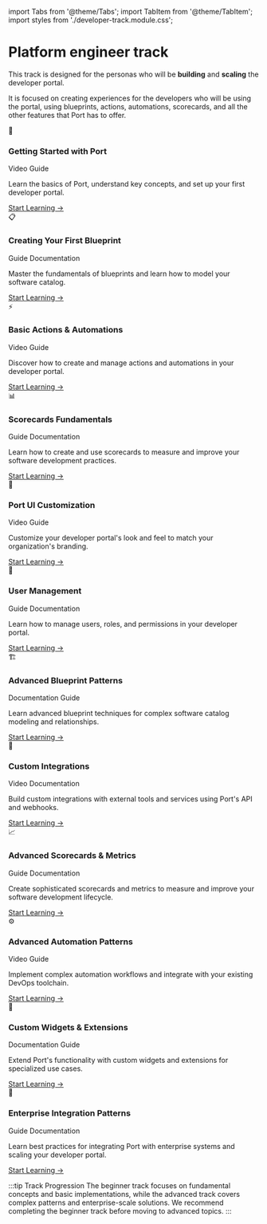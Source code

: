 import Tabs from '@theme/Tabs';
import TabItem from '@theme/TabItem';
import styles from './developer-track.module.css';

# Platform engineer track

This track is designed for the personas who will be **building** and **scaling** the developer portal.

It is focused on creating experiences for the developers who will be using the portal, using blueprints, actions, automations, scorecards, and all the other features that Port has to offer.

<Tabs queryString="level">

<TabItem value="beginner" label="Beginner" default>

<div className={styles.courseGrid}>
  <div className={styles.courseCard}>
    <div className={styles.courseIcon}>🚀</div>
    <h3>Getting Started with Port</h3>
    <div className={styles.courseTags}>
      <span className={`${styles.courseTag} ${styles.video}`}>Video</span>
      <span className={`${styles.courseTag} ${styles.guide}`}>Guide</span>
    </div>
    <p>Learn the basics of Port, understand key concepts, and set up your first developer portal.</p>
    <a href="/academy/platform-engineer-track/getting-started" className={styles.courseLink}>
      Start Learning →
    </a>
  </div>

  <div className={styles.courseCard}>
    <div className={styles.courseIcon}>📋</div>
    <h3>Creating Your First Blueprint</h3>
    <div className={styles.courseTags}>
      <span className={`${styles.courseTag} ${styles.guide}`}>Guide</span>
      <span className={`${styles.courseTag} ${styles.documentation}`}>Documentation</span>
    </div>
    <p>Master the fundamentals of blueprints and learn how to model your software catalog.</p>
    <a href="/academy/platform-engineer-track/first-blueprint" className={styles.courseLink}>
      Start Learning →
    </a>
  </div>

  <div className={styles.courseCard}>
    <div className={styles.courseIcon}>⚡</div>
    <h3>Basic Actions & Automations</h3>
    <div className={styles.courseTags}>
      <span className={`${styles.courseTag} ${styles.video}`}>Video</span>
      <span className={`${styles.courseTag} ${styles.guide}`}>Guide</span>
    </div>
    <p>Discover how to create and manage actions and automations in your developer portal.</p>
    <a href="/academy/platform-engineer-track/basic-actions" className={styles.courseLink}>
      Start Learning →
    </a>
  </div>

  <div className={styles.courseCard}>
    <div className={styles.courseIcon}>📊</div>
    <h3>Scorecards Fundamentals</h3>
    <div className={styles.courseTags}>
      <span className={`${styles.courseTag} ${styles.guide}`}>Guide</span>
      <span className={`${styles.courseTag} ${styles.documentation}`}>Documentation</span>
    </div>
    <p>Learn how to create and use scorecards to measure and improve your software development practices.</p>
    <a href="/academy/platform-engineer-track/scorecards-fundamentals" className={styles.courseLink}>
      Start Learning →
    </a>
  </div>

  <div className={styles.courseCard}>
    <div className={styles.courseIcon}>🎨</div>
    <h3>Port UI Customization</h3>
    <div className={styles.courseTags}>
      <span className={`${styles.courseTag} ${styles.video}`}>Video</span>
      <span className={`${styles.courseTag} ${styles.guide}`}>Guide</span>
    </div>
    <p>Customize your developer portal's look and feel to match your organization's branding.</p>
    <a href="/academy/platform-engineer-track/ui-customization" className={styles.courseLink}>
      Start Learning →
    </a>
  </div>

  <div className={styles.courseCard}>
    <div className={styles.courseIcon}>👥</div>
    <h3>User Management</h3>
    <div className={styles.courseTags}>
      <span className={`${styles.courseTag} ${styles.guide}`}>Guide</span>
      <span className={`${styles.courseTag} ${styles.documentation}`}>Documentation</span>
    </div>
    <p>Learn how to manage users, roles, and permissions in your developer portal.</p>
    <a href="/academy/platform-engineer-track/user-management" className={styles.courseLink}>
      Start Learning →
    </a>
  </div>
</div>

</TabItem>

<TabItem value="advanced" label="Advanced">

<div className={styles.courseGrid}>
  <div className={styles.courseCard}>
    <div className={styles.courseIcon}>🏗️</div>
    <h3>Advanced Blueprint Patterns</h3>
    <div className={styles.courseTags}>
      <span className={`${styles.courseTag} ${styles.documentation}`}>Documentation</span>
      <span className={`${styles.courseTag} ${styles.guide}`}>Guide</span>
    </div>
    <p>Learn advanced blueprint techniques for complex software catalog modeling and relationships.</p>
    <a href="/academy/platform-engineer-track/advanced-blueprints" className={styles.courseLink}>
      Start Learning →
    </a>
  </div>

  <div className={styles.courseCard}>
    <div className={styles.courseIcon}>🔌</div>
    <h3>Custom Integrations</h3>
    <div className={styles.courseTags}>
      <span className={`${styles.courseTag} ${styles.video}`}>Video</span>
      <span className={`${styles.courseTag} ${styles.documentation}`}>Documentation</span>
    </div>
    <p>Build custom integrations with external tools and services using Port's API and webhooks.</p>
    <a href="/academy/platform-engineer-track/custom-integrations" className={styles.courseLink}>
      Start Learning →
    </a>
  </div>

  <div className={styles.courseCard}>
    <div className={styles.courseIcon}>📈</div>
    <h3>Advanced Scorecards & Metrics</h3>
    <div className={styles.courseTags}>
      <span className={`${styles.courseTag} ${styles.guide}`}>Guide</span>
      <span className={`${styles.courseTag} ${styles.documentation}`}>Documentation</span>
    </div>
    <p>Create sophisticated scorecards and metrics to measure and improve your software development lifecycle.</p>
    <a href="/academy/platform-engineer-track/advanced-scorecards" className={styles.courseLink}>
      Start Learning →
    </a>
  </div>

  <div className={styles.courseCard}>
    <div className={styles.courseIcon}>⚙️</div>
    <h3>Advanced Automation Patterns</h3>
    <div className={styles.courseTags}>
      <span className={`${styles.courseTag} ${styles.video}`}>Video</span>
      <span className={`${styles.courseTag} ${styles.guide}`}>Guide</span>
    </div>
    <p>Implement complex automation workflows and integrate with your existing DevOps toolchain.</p>
    <a href="/academy/platform-engineer-track/advanced-automation" className={styles.courseLink}>
      Start Learning →
    </a>
  </div>

  <div className={styles.courseCard}>
    <div className={styles.courseIcon}>🧩</div>
    <h3>Custom Widgets & Extensions</h3>
    <div className={styles.courseTags}>
      <span className={`${styles.courseTag} ${styles.documentation}`}>Documentation</span>
      <span className={`${styles.courseTag} ${styles.guide}`}>Guide</span>
    </div>
    <p>Extend Port's functionality with custom widgets and extensions for specialized use cases.</p>
    <a href="/academy/platform-engineer-track/custom-widgets" className={styles.courseLink}>
      Start Learning →
    </a>
  </div>

  <div className={styles.courseCard}>
    <div className={styles.courseIcon}>🏢</div>
    <h3>Enterprise Integration Patterns</h3>
    <div className={styles.courseTags}>
      <span className={`${styles.courseTag} ${styles.guide}`}>Guide</span>
      <span className={`${styles.courseTag} ${styles.documentation}`}>Documentation</span>
    </div>
    <p>Learn best practices for integrating Port with enterprise systems and scaling your developer portal.</p>
    <a href="/academy/platform-engineer-track/enterprise-integration" className={styles.courseLink}>
      Start Learning →
    </a>
  </div>
</div>

</TabItem>
</Tabs>

:::tip Track Progression
The beginner track focuses on fundamental concepts and basic implementations, while the advanced track covers complex patterns and enterprise-scale solutions. We recommend completing the beginner track before moving to advanced topics.
::: 